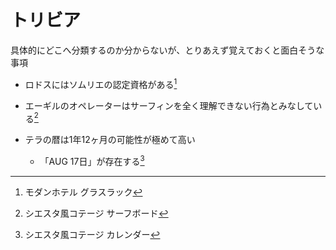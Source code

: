 # トリビア

具体的にどこへ分類するのか分からないが、とりあえず覚えておくと面白そうな事項

* ロドスにはソムリエの認定資格がある[^furniture-modernhotel-glassrack]
* エーギルのオペレーターはサーフィンを全く理解できない行為とみなしている[^furniture-siestabeach-surfboard]

* テラの暦は1年12ヶ月の可能性が極めて高い
    * 「AUG 17日」が存在する[^furniture-siestabeach-calendar]

<!-- ここから脚注 -->

[^furniture-modernhotel-glassrack]: モダンホテル グラスラック
[^furniture-siestabeach-calendar]: シエスタ風コテージ カレンダー
[^furniture-siestabeach-surfboard]: シエスタ風コテージ サーフボード
